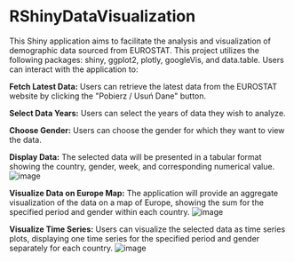 # RShinyDataVisualization

This Shiny application aims to facilitate the analysis and visualization of demographic data sourced from EUROSTAT. 
This project utilizes the following packages: shiny, ggplot2, plotly, googleVis, and data.table.
Users can interact with the application to:

**Fetch Latest Data:** Users can retrieve the latest data from the EUROSTAT website by clicking the "Pobierz / Usuń Dane" button.

**Select Data Years:** Users can select the years of data they wish to analyze.

**Choose Gender:** Users can choose the gender for which they want to view the data.

**Display Data:** The selected data will be presented in a tabular format showing the country, gender, week, and corresponding numerical value.
![image](https://github.com/magdaolbrys/RShinyDataVisualization/assets/83000207/773e65fc-c42a-45d4-97e1-47cfc1e49a77)

**Visualize Data on Europe Map:** The application will provide an aggregate visualization of the data on a map of Europe, showing the sum for the specified period and gender within each country.
![image](https://github.com/magdaolbrys/RShinyDataVisualization/assets/83000207/ab449958-8d27-419d-be5f-c5de679758e0)

**Visualize Time Series:** Users can visualize the selected data as time series plots, displaying one time series for the specified period and gender separately for each country.
![image](https://github.com/magdaolbrys/RShinyDataVisualization/assets/83000207/258993bd-fea7-49e7-b753-0975a8c35581)



